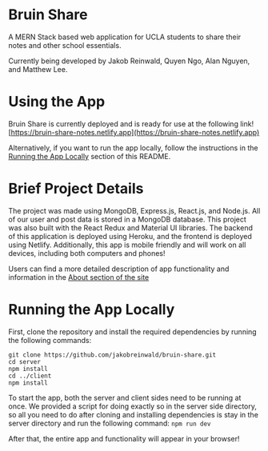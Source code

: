 # Bruin Share
A MERN Stack based web application for UCLA students to share their notes and other school essentials.

Currently being developed by Jakob Reinwald, Quyen Ngo, Alan Nguyen, and Matthew Lee.

# Using the App

Bruin Share is currently deployed and is ready for use at the following link!
[https://bruin-share-notes.netlify.app](https://bruin-share-notes.netlify.app)

Alternatively, if you want to run the app locally, follow the instructions in the [Running the App Locally](#Running-the-App-Locally) section of this README.

# Brief Project Details

The project was made using MongoDB, Express.js, React.js, and Node.js. All of our user and post data is stored in a MongoDB database. This project was also built with the React Redux and Material UI libraries. The backend of this application is deployed using Heroku, and the frontend is deployed using Netlify. Additionally, this app is mobile friendly and will work on all devices, including both computers and phones! 

Users can find a more detailed description of app functionality and information in the [About section of the site](https://bruin-share-notes.netlify.app/about)

# Running the App Locally

First, clone the repository and install the required dependencies by running the following commands:
```
git clone https://github.com/jakobreinwald/bruin-share.git
cd server
npm install
cd ../client
npm install
```

To start the app, both the server and client sides need to be running at once. We provided a script for doing exactly so in the server side directory, so all you need to do after cloning and installing dependencies is stay in the server directory and run the following command:
```npm run dev```

After that, the entire app and functionality will appear in your browser!


